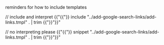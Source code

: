 

reminders for how to include templates

// include and interpret
{{"{{"}} include "../add-google-search-links/add-links.tmpl" . | trim {{"}}"}}"

// no interpreting please
{{"{{"}} snippet "../add-google-search-links/add-links.tmpl" . | trim {{"}}"}}"